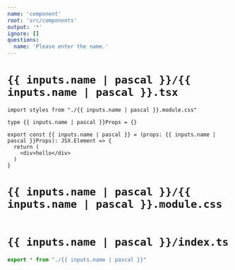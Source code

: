 ```yaml
---
name: 'component'
root: 'src/components'
output: '*'
ignore: []
questions:
  name: 'Please enter the name.'
---
```


# `{{ inputs.name | pascal }}/{{ inputs.name | pascal }}.tsx`

```tsx
import styles from "./{{ inputs.name | pascal }}.module.css"

type {{ inputs.name | pascal }}Props = {}

export const {{ inputs.name | pascal }} = (props: {{ inputs.name | pascal }}Props): JSX.Element => {
  return (
    <div>hello</div>
  )
}
```

# `{{ inputs.name | pascal }}/{{ inputs.name | pascal }}.module.css`

```css
```

# `{{ inputs.name | pascal }}/index.ts`

```ts
export * from "./{{ inputs.name | pascal }}"
```
